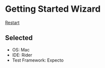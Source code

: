 # Getting Started Wizard

[Restart](/docs/wiz/readme.md)

## Selected

* OS: Mac
* IDE: Rider
* Test Framework: Expecto
